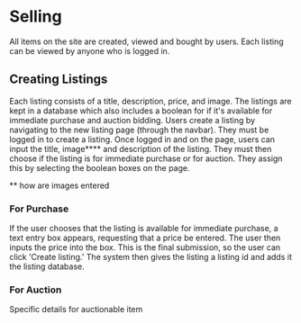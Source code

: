 # Selling

All items on the site are created, viewed and bought by users. Each listing can be viewed by anyone who is logged in. 

## Creating Listings

Each listing consists of a title, description, price, and image. The listings are kept in a database which also includes a boolean for if it's available for immediate purchase and auction bidding. Users create a listing by navigating to the new listing page (through the navbar). They must be logged in to create a listing. Once logged in and on the page, users can input the title, image**** and description of the listing. They must then choose if the listing is for immediate purchase or for auction. They assign this by selecting the boolean boxes on the page. 

** how are images entered

### For Purchase

If the user chooses that the listing is available for immediate purchase, a text entry box appears, requesting that a price be entered. The user then inputs the price into the box. This is the final submission, so the user can click 'Create listing.' The system then gives the listing a listing id and adds it the listing database. 

### For Auction

Specific details for auctionable item

